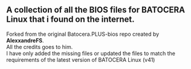## A collection of all the BIOS files for BATOCERA Linux that i found on the internet.  
Forked from the original Batocera.PLUS-bios repo created by **AlexxandreFS**.  
All the credits goes to him.  
I have only added the missing files or updated the files to match the requirements of the latest version of BATOCERA Linux (v41)
